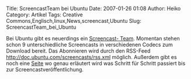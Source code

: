 Title: ScreencastTeam bei Ubuntu
Date: 2007-01-26 01:08
Author: Heiko
Category: Artikel
Tags: Creative Commons,Englisch,linux,News,screencast,Ubuntu
Slug: ScreencastTeam_bei_Ubuntu

Bei Ubuntu gibt es neuerdings ein [Screencast-
Team](http://doc.ubuntu.com/screencasts/). Momentan stehen schon 9
unterschiedliche Screencasts in verschiedenen Codecs zum Download bereit. Das
Abonnieren wird durch den RSS-Feed <http://doc.ubuntu.com/screencasts/rss.xml>
möglich. Außerdem gibt es noch eine
[Seite](https://wiki.ubuntu.com/ScreencastTeam/RecordingScreencasts) wo genau
erläutert wird was Schritt für Schritt passiert bis zur
Screencastveröffentlichung.

